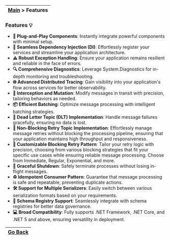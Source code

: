 | [Main](/README.md) > Features |
|-------------------------------|

### Features :bulb:

- **:electric_plug: Plug-and-Play Components**: Instantly integrate powerful components with minimal setup.
- **:link: Seamless Dependency Injection (DI)**: Effortlessly register your services and streamline your application architecture.
- **:warning: Robust Exception Handling**: Ensure your application remains resilient and reliable in the face of errors.
- **:mag: Comprehensive Diagnostics**: Leverage System.Diagnostics for in-depth monitoring and troubleshooting.
- **:globe_with_meridians: Advanced Distributed Tracing**: Gain visibility into your application's flow across services for better observability.
- **:dna: Interception and Mutation**: Modify messages in transit with precision, tailoring behaviors as needed.
- **:package: Efficient Batching**: Optimize message processing with intelligent batching strategies.
- **:envelope_with_arrow: Dead Letter Topic (DLT) Implementation**: Handle message failures gracefully, ensuring no data is lost.
- **:repeat: Non-Blocking Retry Topic Implementation**: Effortlessly manage message retries without blocking the processing pipeline, ensuring that your application maintains high throughput and responsiveness.
- **:repeat: Customizable Blocking Retry Pattern**: Tailor your retry logic with precision, choosing from various blocking strategies that fit your specific use cases while ensuring reliable message processing. Choose from Immediate, Regular, Exponential, and more.
- **:stop_sign: Graceful Shutdown**: Safely terminate processes without losing in-flight messages.
- **:recycle: Idempotent Consumer Pattern**: Guarantee that message processing is safe and repeatable, preventing duplicate actions.
- **:hammer_and_wrench: Support for Multiple Serializers**: Easily switch between various serialization formats based on your requirements.
- **:scroll: Schema Registry Support**: Seamlessly integrate with schema registries for better data governance.
- **:computer: Broad Compatibility**: Fully supports .NET Framework, .NET Core, and .NET 5 and above, ensuring versatility in deployment.

| [Go Back](/README.md) |
|-----------------------| 